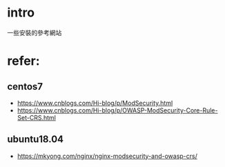 # intro
一些安裝的參考網站

# refer:
## centos7
- https://www.cnblogs.com/Hi-blog/p/ModSecurity.html
- https://www.cnblogs.com/Hi-blog/p/OWASP-ModSecurity-Core-Rule-Set-CRS.html

## ubuntu18.04
- https://mkyong.com/nginx/nginx-modsecurity-and-owasp-crs/